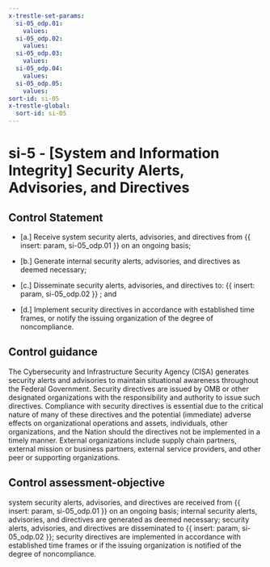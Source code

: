 ```yaml
---
x-trestle-set-params:
  si-05_odp.01:
    values:
  si-05_odp.02:
    values:
  si-05_odp.03:
    values:
  si-05_odp.04:
    values:
  si-05_odp.05:
    values:
sort-id: si-05
x-trestle-global:
  sort-id: si-05
---
```


# si-5 - \[System and Information Integrity\] Security Alerts, Advisories, and Directives

## Control Statement

- \[a.\] Receive system security alerts, advisories, and directives from {{ insert: param, si-05_odp.01 }} on an ongoing basis;

- \[b.\] Generate internal security alerts, advisories, and directives as deemed necessary;

- \[c.\] Disseminate security alerts, advisories, and directives to: {{ insert: param, si-05_odp.02 }} ; and

- \[d.\] Implement security directives in accordance with established time frames, or notify the issuing organization of the degree of noncompliance.

## Control guidance

The Cybersecurity and Infrastructure Security Agency (CISA) generates security alerts and advisories to maintain situational awareness throughout the Federal Government. Security directives are issued by OMB or other designated organizations with the responsibility and authority to issue such directives. Compliance with security directives is essential due to the critical nature of many of these directives and the potential (immediate) adverse effects on organizational operations and assets, individuals, other organizations, and the Nation should the directives not be implemented in a timely manner. External organizations include supply chain partners, external mission or business partners, external service providers, and other peer or supporting organizations.

## Control assessment-objective

system security alerts, advisories, and directives are received from {{ insert: param, si-05_odp.01 }} on an ongoing basis;
internal security alerts, advisories, and directives are generated as deemed necessary;
security alerts, advisories, and directives are disseminated to {{ insert: param, si-05_odp.02 }};
security directives are implemented in accordance with established time frames or if the issuing organization is notified of the degree of noncompliance.
